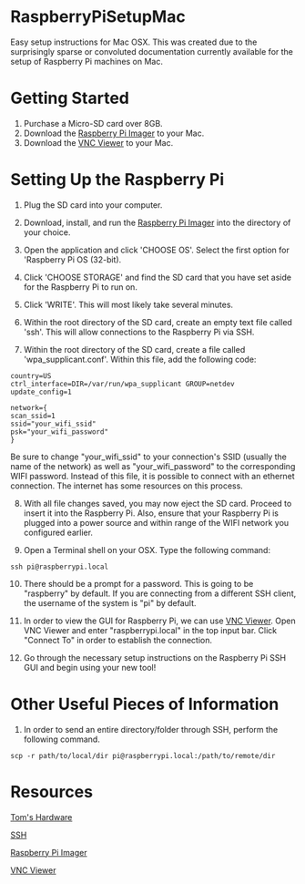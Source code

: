 # RaspberryPiSetupMac
Easy setup instructions for Mac OSX. This was created due to the surprisingly sparse or convoluted documentation currently available for the setup of Raspberry Pi machines on Mac. 



# Getting Started
1. Purchase a Micro-SD card over 8GB.
2. Download the [Raspberry Pi Imager](https://www.raspberrypi.org/downloads/) to your Mac.
3. Download the [VNC Viewer](https://www.realvnc.com/en/connect/download/viewer/macos/) to your Mac.



# Setting Up the Raspberry Pi
1. Plug the SD card into your computer.

2. Download, install, and run the [Raspberry Pi Imager](https://www.raspberrypi.org/downloads/) into the directory of your choice.

3. Open the application and click 'CHOOSE OS'. Select the first option for 'Raspberry Pi OS (32-bit).

4. Click 'CHOOSE STORAGE' and find the SD card that you have set aside for the Raspberry Pi to run on. 

5. Click 'WRITE'. This will most likely take several minutes.

6. Within the root directory of the SD card, create an empty text file called 'ssh'. This will allow connections to the Raspberry Pi via SSH.

7. Within the root directory of the SD card, create a file called 'wpa_supplicant.conf'. Within this file, add the following code:
  ```
  country=US
  ctrl_interface=DIR=/var/run/wpa_supplicant GROUP=netdev
  update_config=1

  network={
  scan_ssid=1
  ssid="your_wifi_ssid"
  psk="your_wifi_password"
  } 
  ```
  Be sure to change "your_wifi_ssid" to your connection's SSID (usually the name of the network) as well as "your_wifi_password" to the corresponding WIFI password. Instead of this file, it is possible to connect with an ethernet connection. The internet has some resources on this process.

8. With all file changes saved, you may now eject the SD card. Proceed to insert it into the Raspberry Pi. Also, ensure that your Raspberry Pi is plugged into a power source and within range of the WIFI network you configured earlier.

9. Open a Terminal shell on your OSX. Type the following command:
  ```
  ssh pi@raspberrypi.local
  ```
  
10. There should be a prompt for a password. This is going to be "raspberry" by default. If you are connecting from a different SSH client, the username of the system is "pi" by default.

11. In order to view the GUI for Raspberry Pi, we can use [VNC Viewer](https://www.realvnc.com/en/connect/download/viewer/macos/). Open VNC Viewer and enter "raspberrypi.local" in the top input bar. Click "Connect To" in order to establish the connection.

12. Go through the necessary setup instructions on the Raspberry Pi SSH GUI and begin using your new tool!



# Other Useful Pieces of Information
1. In order to send an entire directory/folder through SSH, perform the following command.
  ```
  scp -r path/to/local/dir pi@raspberrypi.local:/path/to/remote/dir
  ```



# Resources
[Tom's Hardware](https://www.tomshardware.com/reviews/raspberry-pi-headless-setup-how-to,6028.html)

[SSH](https://www.ssh.com/academy/ssh/putty/mac)

[Raspberry Pi Imager](https://www.raspberrypi.org/downloads/)

[VNC Viewer](https://www.realvnc.com/en/connect/download/viewer/macos/)

